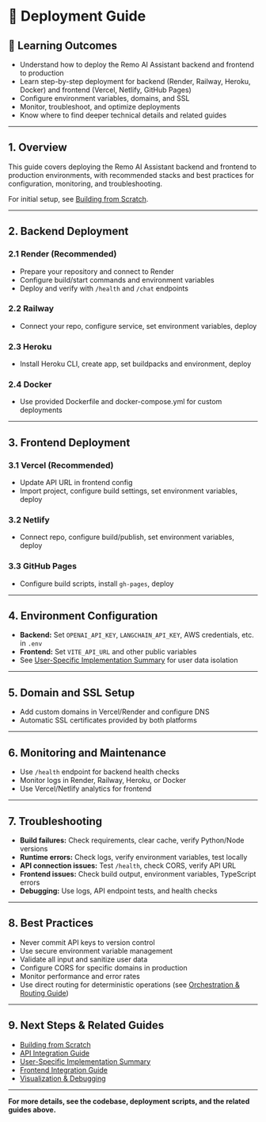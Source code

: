 # 🚀 Deployment Guide

## 🎯 Learning Outcomes

- Understand how to deploy the Remo AI Assistant backend and frontend to production
- Learn step-by-step deployment for backend (Render, Railway, Heroku, Docker) and frontend (Vercel, Netlify, GitHub Pages)
- Configure environment variables, domains, and SSL
- Monitor, troubleshoot, and optimize deployments
- Know where to find deeper technical details and related guides

---

## 1. Overview

This guide covers deploying the Remo AI Assistant backend and frontend to production environments, with recommended stacks and best practices for configuration, monitoring, and troubleshooting.

For initial setup, see [Building from Scratch](./building_from_scratch.md).

---

## 2. Backend Deployment

### 2.1 Render (Recommended)

- Prepare your repository and connect to Render
- Configure build/start commands and environment variables
- Deploy and verify with `/health` and `/chat` endpoints

### 2.2 Railway

- Connect your repo, configure service, set environment variables, deploy

### 2.3 Heroku

- Install Heroku CLI, create app, set buildpacks and environment, deploy

### 2.4 Docker

- Use provided Dockerfile and docker-compose.yml for custom deployments

---

## 3. Frontend Deployment

### 3.1 Vercel (Recommended)

- Update API URL in frontend config
- Import project, configure build settings, set environment variables, deploy

### 3.2 Netlify

- Connect repo, configure build/publish, set environment variables, deploy

### 3.3 GitHub Pages

- Configure build scripts, install `gh-pages`, deploy

---

## 4. Environment Configuration

- **Backend:** Set `OPENAI_API_KEY`, `LANGCHAIN_API_KEY`, AWS credentials, etc. in `.env`
- **Frontend:** Set `VITE_API_URL` and other public variables
- See [User-Specific Implementation Summary](./user_specific_implementation_summary.md) for user data isolation

---

## 5. Domain and SSL Setup

- Add custom domains in Vercel/Render and configure DNS
- Automatic SSL certificates provided by both platforms

---

## 6. Monitoring and Maintenance

- Use `/health` endpoint for backend health checks
- Monitor logs in Render, Railway, Heroku, or Docker
- Use Vercel/Netlify analytics for frontend

---

## 7. Troubleshooting

- **Build failures:** Check requirements, clear cache, verify Python/Node versions
- **Runtime errors:** Check logs, verify environment variables, test locally
- **API connection issues:** Test `/health`, check CORS, verify API URL
- **Frontend issues:** Check build output, environment variables, TypeScript errors
- **Debugging:** Use logs, API endpoint tests, and health checks

---

## 8. Best Practices

- Never commit API keys to version control
- Use secure environment variable management
- Validate all input and sanitize user data
- Configure CORS for specific domains in production
- Monitor performance and error rates
- Use direct routing for deterministic operations (see [Orchestration & Routing Guide](./orchestration_and_routing.md))

---

## 9. Next Steps & Related Guides

- [Building from Scratch](./building_from_scratch.md)
- [API Integration Guide](./api_integration_guide.md)
- [User-Specific Implementation Summary](./user_specific_implementation_summary.md)
- [Frontend Integration Guide](../../REMO-APP/)
- [Visualization & Debugging](./visualization_and_debugging.md)

---

**For more details, see the codebase, deployment scripts, and the related guides above.**

